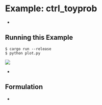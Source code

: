 # Example: ctrl_toyprob

* 

## Running this Example

```
$ cargo run --release
$ python plot.py
```

![](plot.png)

* 

## Formulation

* 
